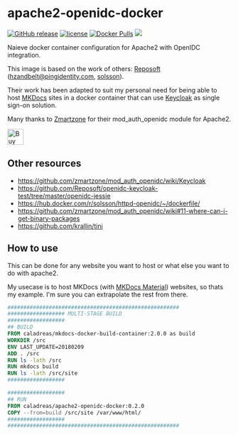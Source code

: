 # apache2-openidc-docker

[![GitHub release](https://img.shields.io/github/release/joostvdg/apache2-openidc-docker.svg)]()
[![license](https://img.shields.io/github/license/joostvdg/apache2-openidc-docker.svg)]()
[![Docker Pulls](https://img.shields.io/docker/pulls/caladreas/apache2-openidc-docker.svg)]()
[![](https://images.microbadger.com/badges/image/caladreas/apache2-openidc-docker.svg)](https://microbadger.com/images/caladreas/apache2-openidc-docker "Get your own image badge on microbadger.com")

Naieve docker container configuration for Apache2 with OpenIDC integration.

This image is based on the work of others: [Reposoft](https://github.com/Reposoft/openidc-keycloak-test) ([hzandbelt@pingidentity.com](https://github.com/Reposoft/openidc-keycloak-test/tree/master/openidc-jessie), [solsson](https://github.com/solsson)).

Their work has been adapted to suit my personal need for being able to host [MKDocs](http://www.mkdocs.org/) sites in a docker container that can use [Keycloak](http://www.keycloak.org/) as single sign-on solution.

Many thanks to [Zmartzone](https://github.com/zmartzone/mod_auth_openidc) for their mod_auth_openidc module for Apache2.

<a href='https://ko-fi.com/W7W29DSZ' target='_blank'><img height='36' style='border:0px;height:36px;' src='https://az743702.vo.msecnd.net/cdn/kofi2.png?v=0' border='0' alt='Buy Me a Coffee at ko-fi.com' /></a>

## Other resources

* https://github.com/zmartzone/mod_auth_openidc/wiki/Keycloak
* https://github.com/Reposoft/openidc-keycloak-test/tree/master/openidc-jessie
* https://hub.docker.com/r/solsson/httpd-openidc/~/dockerfile/
* https://github.com/zmartzone/mod_auth_openidc/wiki#11-where-can-i-get-binary-packages
* https://github.com/krallin/tini

## How to use

This can be done for any website you want to host or what else you want to do with apache2.

My usecase is to host MKDocs (with [MKDocs Material]()) websites, so thats my example.
I'm sure you can extrapolate the rest from there.

```dockerfile
######################################################
################## MULTI-STAGE BUILD
##################
## BUILD
FROM caladreas/mkdocs-docker-build-container:2.0.0 as build
WORKDIR /src
ENV LAST_UPDATE=20180209
ADD . /src
RUN ls -lath /src
RUN mkdocs build
RUN ls -lath /src/site
##################

##################
## RUN
FROM caladreas/apache2-openidc-docker:0.2.0
COPY --from=build /src/site /var/www/html/
##################
######################################################
```